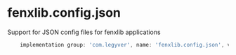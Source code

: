 # fenxlib.config.json
Support for JSON config files for fenxlib applications
```gradle
    implementation group: 'com.legyver', name: 'fenxlib.config.json', version: '3.0.0-alpha.4'
```